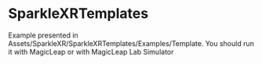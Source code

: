 # SparkleXRTemplates
Example presented in Assets/SparkleXR/SparkleXRTemplates/Examples/Template. You should run it with MagicLeap or with MagicLeap Lab Simulator
